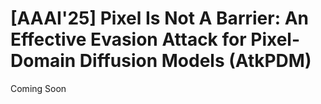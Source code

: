 # [AAAI'25] Pixel Is Not A Barrier: An Effective Evasion Attack for Pixel-Domain Diffusion Models (AtkPDM)
Coming Soon
